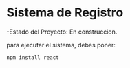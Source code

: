 <h1> Sistema de Registro</h1> 

-Estado del Proyecto: En construccion.

para ejecutar el sistema, debes poner:

```npm install react```

